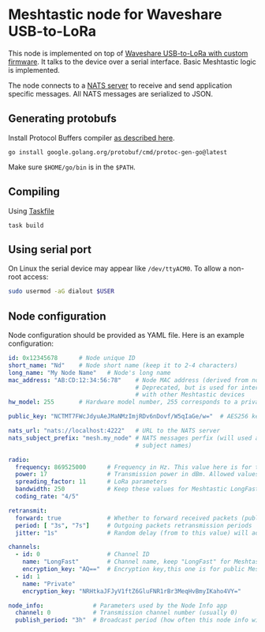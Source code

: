 # Meshtastic node for Waveshare USB-to-LoRa

This node is implemented on top of [Waveshare USB-to-LoRa with custom firmware](https://github.com/Archie3d/waveshare-usb-lora-firmware). It talks to the device over a serial interface. Basic Meshtastic logic is implemented.

The node connects to a [NATS server](https://github.com/nats-io/nats-server) to receive and send application specific messages. All NATS messages are serialized to JSON.

## Generating protobufs

Install Protocol Buffers compiler [as described here](https://protobuf.dev/installation/).

```shell
go install google.golang.org/protobuf/cmd/protoc-gen-go@latest
```
Make sure `$HOME/go/bin` is in the `$PATH`.

## Compiling
Using [Taskfile](https://taskfile.dev/)
```
task build
```

## Using serial port
On Linux the serial device may appear like `/dev/ttyACM0`.
To allow a non-root access:
```bash
sudo usermod -aG dialout $USER
```

## Node configuration
Node configuration should be provided as YAML file. Here is an example configuration:

```yaml
id: 0x12345678      # Node unique ID
short_name: "Nd"    # Node short name (keep it to 2-4 characters)
long_name: "My Node Name"   # Node's long name
mac_address: "AB:CD:12:34:56:78"    # Node MAC address (derived from node ID)
                                    # Deprecated, but is used for interoperability
                                    # with other Meshtastic devices
hw_model: 255       # Hardware model number, 255 corresponds to a private hardware.

public_key: "NCTMT7FWcJdyuAeJMaNMzImjRDv6nDovf/W5qIaGe/w="  # AES256 key as base64

nats_url: "nats://localhost:4222"   # URL to the NATS server
nats_subject_prefix: "mesh.my_node" # NATS messages perfix (will used at the start of all
                                    # subject names)

radio:
  frequency: 869525000      # Frequency in Hz. This value here is for the public Meshtastic
  power: 17                 # Transmission power in dBm. Allowed values: 14, 17, 20, 22
  spreading_factor: 11      # LoRa parameters
  bandwidth: 250            # Keep these values for Meshtastic LongFast communication
  coding_rate: "4/5"

retransmit:
  forward: true             # Whether to forward received packets (public or unknown)
  period: [ "3s", "7s"]     # Outgoing packets retransmission periods
  jitter: "1s"              # Random delay (from to this value) will added to the retransmission period

channels:
  - id: 0                   # Channel ID
    name: "LongFast"        # Channel name, keep "LongFast" for Meshtastic
    encryption_key: "AQ=="  # Encryption key,this one is for public Meshtastic channel 0
  - id: 1
    name: "Private"
    encryption_key: "NRHtkaJFJyV1ftZ6GluFNR1rBr3MeqHvBmyIKaho4VY="

node_info:              # Parameters used by the Node Info app
  channel: 0            # Transmission channel number (usually 0)
  publish_period: "3h"  # Broadcast period (how often this node info will be sent out)
```
